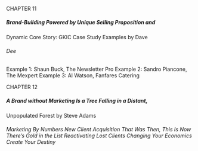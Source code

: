 CHAPTER 11

##### Brand-Building Powered by Unique Selling Proposition and
 Dynamic Core Story: GKIC Case Study Examples by Dave
###### Dee
 Example 1: Shaun Buck, The Newsletter Pro Example 2: Sandro Piancone, The Mexpert Example 3: Al Watson, Fanfares Catering

CHAPTER 12

##### A Brand without Marketing Is a Tree Falling in a Distant,
 Unpopulated Forest by Steve Adams

###### Marketing By Numbers New Client Acquisition That Was Then, This Is Now There’s Gold in the List Reactivating Lost Clients Changing Your Economics Create Your Destiny